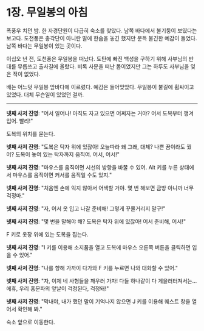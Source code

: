 # 1장. 무일봉의 아침

폭풍우 치던 밤. 한 자경단원이 다급히 숙소를 찾았다. 남쪽 바다에서 불기둥이 보였다는 보고다. 도천풍은 충각단이 아니란 말에 한숨을 놓긴 했지만 문득 불긴한 예감이 들었다. 남쪽 바다는 무일봉이 있는 곳이다.

이십오 년 전, 도천풍은 무일봉을 떠났다. 도탄에 빠진 백성을 구하기 위해 사부님의 반대를 무릅쓰고 출사길에 올랐다. 비록 사문을 떠난 몸이었지만 그는 하루도 사부님을 잊은 적이 없었다.

배는 어느덧 무일봉 앞바다에 이르렀다. 예감은 들어맞았다. 무일봉이 불길에 휩싸이고 있었다. 대체 무슨일이 있었던 걸까.

---

**넷째 사저 진영**: "어서 일어나! 아직도 자고 있으면 어쩌자는 거야? 어서 도복부터 챙겨 입어. 빨리!"

도복의 위치를 묻는다.

**넷째 사저 진영**: "도복은 탁자 위에 있잖아! 오늘따라 왜 그래, 대체? 나쁜 꿈이라도 꿨어? 도복이 놓여 있는 탁자까지 움직여. 어서, 어서!"

**넷째 사저 진영**: "마우스를 움직이면 시선의 방향을 바꿀 수 있어. Alt 키를 누른 상태에서 마우스를 움직이면 커서를 움직일 수도 있지."

**넷째 사저 진영**: "처음엔 손에 익지 않아서 어색할 거야. 몇 번 해보면 금방 아니까 너무 걱정마."

**넷째 사저 진영**: "자, 어서 옷 입고 나갈 준비해! 그렇게 꾸물거리지 말구!"

**넷째 사저 진영**: "몇 번을 말해야 해? 도복은 탁자 위에 있잖아! 어서 준비해, 어서!"

F 키로 옷장 위에 있는 도복을 집는다.

**넷째 사저 진영**: "I 키를 이용해 소지품을 열고 도복에 마우스 오른쪽 버튼을 클릭하면 입을 수 있어."

**넷째 사저 진영**: "나를 향해 가까이 다가와 F 키를 누르면 나와 대화할 수 있어."

**넷째 사저 진영**: "자, 이제 네 사형들을 깨우러 가자! 다들 하나같이 다 게을러터져서는... 에휴, 우리 홍문파의 앞날이 걱정된다, 걱정돼!"

**넷째 사저 진영**: "막내야, 내가 했던 말이 기억나지 않으면 J 키를 이용해 퀘스트 창을 열어서 확인해 봐."

숙소 앞으로 이동한다.
